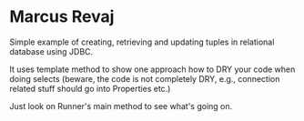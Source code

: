 Marcus Revaj
===================

Simple example of creating, retrieving and updating tuples in relational database using JDBC.

It uses template method to show one approach how to DRY your code when doing selects (beware, the code is not completely DRY, e.g., connection related stuff should go into Properties etc.)

Just look on Runner's main method to see what's going on.
